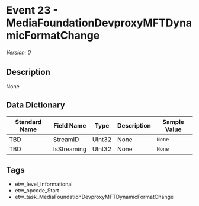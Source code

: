 # Event 23 - MediaFoundationDevproxyMFTDynamicFormatChange
###### Version: 0

## Description
None

## Data Dictionary
|Standard Name|Field Name|Type|Description|Sample Value|
|---|---|---|---|---|
|TBD|StreamID|UInt32|None|`None`|
|TBD|IsStreaming|UInt32|None|`None`|

## Tags
* etw_level_Informational
* etw_opcode_Start
* etw_task_MediaFoundationDevproxyMFTDynamicFormatChange
